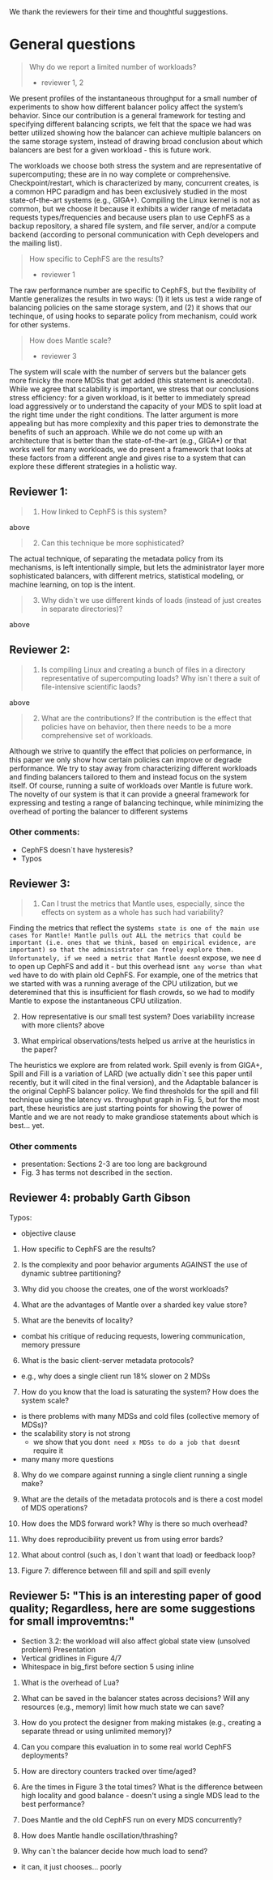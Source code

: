 
We thank the reviewers for their time and thoughtful suggestions.

# General questions

> Why do we report a limited number of workloads?
> - reviewer 1, 2

We present profiles of the instantaneous throughput for a small number of experiments to show how different balancer policy affect the system’s behavior. Since our contribution is a general framework for testing and specifying different balancing scripts, we felt that the space we had was better utilized showing how the balancer can achieve multiple balancers on the same storage system, instead of drawing broad conclusion about which balancers are best for a given workload - this is future work.

The workloads we choose both stress the system and are representative of supercomputing; these are in no way complete or comprehensive. Checkpoint/restart, which is characterized by many, concurrent creates, is a common HPC paradigm and has been exclusively studied in the most state-of-the-art systems (e.g., GIGA+). Compiling the Linux kernel is not as common, but we choose it because it exhibits a wider range of metadata requests types/frequencies and because users plan to use CephFS as a backup repository, a shared file system, and file server, and/or a compute backend (according to personal communication with Ceph developers and the mailing list).

> How specific to CephFS are the results?
> - reviewer 1

The raw performance number are specific to CephFS, but the flexibility of Mantle generalizes the results in two ways: (1) it lets us test a wide range of balancing policies on the same storage system, and (2) it shows that our techinque, of using hooks to separate policy from mechanism, could work for other systems.

> How does Mantle scale?
> - reviewer 3

The system will scale with the number of servers but the balancer gets more finicky the more MDSs that get added (this statement is anecdotal). While we agree that scalability is important, we stress that our conclusions stress efficiency: for a given workload, is it better to immediately spread load aggressively or to understand the capacity of your MDS to split load at the right time under the right conditions. The latter argument is more appealing but has more complexity and this paper tries to demonstrate the benefits of such an approach. While we do not come up with an architecture that is better than the state-of-the-art (e.g., GIGA+) or that works well for many workloads, we do present a framework that looks at these factors from a different angle and gives rise to a system that can explore these different strategies in a holistic way.

## Reviewer 1: 

> 1. How linked to CephFS is this system?

above

> 2. Can this technique be more sophisticated?

The actual technique, of separating the metadata policy from its mechanisms, is left intentionally simple, but lets the administrator layer more sophisticated balancers, with different metrics, statistical modeling, or machine learning, on top is the intent.

> 3. Why didn`t  we use different kinds of loads (instead of just creates in separate directories)?

above

## Reviewer 2: 

> 1. Is compiling Linux and creating a bunch of files in a directory representative of supercomputing loads? Why isn`t there a suit of file-intensive scientific laods?

above

> 2. What are the contributions? If the contribution is the effect that policies have on behavior, then there needs to be a more comprehensive set of workloads.

Although we strive to quantify the effect that policies on performance, in this paper we only show how certain policies can improve or degrade performance. We try to stay away from characterizing different workloads and finding balancers tailored to them and instead focus on the system itself. Of course, running a suite of workloads over Mantle is future work. The novelty of our system is that it can provide a gneeral framework for expressing and testing a range of balancing techinque, while minimizing the overhead of porting the balancer to different systems

### Other comments: 
- CephFS doesn`t have hysteresis?
- Typos

## Reviewer 3:

> 1. Can I trust the metrics that Mantle uses, especially, since the effects on system as a whole has such had variability?

Finding the metrics that reflect the system`s state is one of the main use cases for Mantle! Mantle pulls out ALL the metrics that could be important (i.e. ones that we think, based on empirical evidence, are important) so that the adminsistrator can freely explore them. Unfortunately, if we need a metric that Mantle doesn`t expose, we nee d to open up CephFS and add it - but this overhead isn`t any worse than what we`d have to do with plain old CephFS. For example, one of the metrics that we started with was a running average of the CPU utilization, but we deteremined that this is insufficient for flash crowds, so we had to modify Mantle to expose the instantaneous CPU utilization. 

2) How representative is our small test system? Does variability increase with more clients?
above

3) What empirical observations/tests helped us arrive at the heuristics in the paper?

The heuristics we explore are from related work. Spill evenly is from GIGA+, Spill and Fill is a variation of LARD (we actually didn`t see this paper until recently, but it will cited in the final version), and the Adaptable balancer is the original CephFS balancer policy. We find thresholds for the spill and fill technique using the latency vs. throughput graph in Fig. 5, but for the most part, these heuristics are just starting points for showing the power of Mantle and we are not ready to make grandiose statements about which is best... yet.

### Other comments
- presentation: Sections 2-3 are too long are background
- Fig. 3 has terms not described in the section.

## Reviewer 4: probably Garth Gibson
Typos:
- objective clause 

1) How specific to CephFS are the results?

2) Is the complexity and poor behavior arguments AGAINST the use of dynamic subtree partitioning? 

3) Why did you choose the creates, one of the worst workloads?

4) What are the advantages of Mantle over a sharded key value store?

5) What are the benevits of locality?
- combat his critique of reducing requests, lowering communication, memory pressure

6) What is the basic client-server metadata protocols? 
- e.g., why does a single client run 18% slower on 2 MDSs

7) How do you know that the load is saturating the system? How does the system scale?
- is there problems with many MDSs and cold files (collective memory of MDSs)?
- the scalability story is not strong
    - we show that you don`t need x MDSs to do a job that doesn`t require it
- many many more questions

8) Why do we compare against running a single client running a single make?

9) What are the details of the metadata protocols and is there a cost model of MDS operations?

10) How does the MDS forward work? Why is there so much overhead?

11) Why does reproducibility prevent us from using error bards?

12) What about control (such as, I don`t want that load) or feedback loop?

13) Figure 7: difference between fill and spill and spill evenly

## Reviewer 5: "This is an interesting paper of good quality; Regardless, here are some suggestions for small improvemtns:"
- Section 3.2: the workload will also affect global state view (unsolved problem)
Presentation
- Vertical gridlines in Figure 4/7
- Whitespace in big_first before section 5 using inline

1) What is the overhead of Lua?

2) What can be saved in the balancer states across decisions? Will any resources (e.g., memory) limit how much state we can save?

3) How do you protect the designer from making mistakes (e.g., creating a separate thread or using unlimited memory)?

4) Can you compare this evaluation in to some real world CephFS deployments?

5) How are directory counters tracked over time/aged?

6) Are the times in Figure 3 the total times? What is the difference between high locality and good balance - doesn't using a single MDS lead to the best performance?

7) Does Mantle and the old CephFS  run on every MDS concurrently?

8) How does Mantle handle oscillation/thrashing?

9) Why can`t the balancer decide how much load to send?
- it can, it just chooses... poorly

